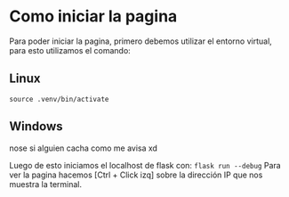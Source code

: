 # Como iniciar la pagina
Para poder iniciar la pagina, primero debemos utilizar el entorno virtual, para esto utilizamos el comando:
## Linux
```source .venv/bin/activate```
## Windows
nose si alguien cacha como me avisa xd

Luego de esto iniciamos el localhost de flask con:
```flask run --debug```
Para ver la pagina hacemos [Ctrl + Click izq] sobre la dirección IP que nos muestra la terminal.
